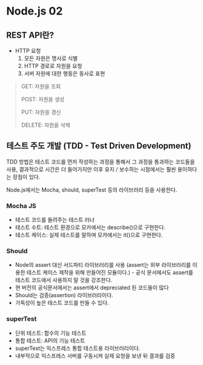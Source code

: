 # Node.js 02

## REST API란?

- HTTP 요청
  1. 모든 자원은 명사로 식별
  2. HTTP 경로로 자원을 요청
  3. 서버 자원에 대한 행동은 동사로 표현

> GET: 자원을 조회
>
> POST: 자원을 생성
>
> PUT: 자원을 갱신
>
> DELETE: 자원을 삭제

## 테스트 주도 개발 (TDD - Test Driven Development)

TDD 방법은 테스트 코드를 먼저 작성하는 과정을 통해서 그 과정을 통과하는 코드들을 사용, 결과적으로 시간은 더 들어가지만 이후 유지 / 보수하는 시점에서는 훨씬 용이하다는 장점이 있다.

Node.js에서는 Mocha, should, superTest 등의 라이브러리 등을 사용한다.

### Mocha JS

- 테스트 코드를 돌려주는 테스트 러너
- 테스트 수트: 테스트 환경으로 모카에서는 describe()으로 구현한다.
- 테스트 케이스: 실제 테스트를 말하며 모카에서는 it()으로 구현한다.

### Should

- Node의 assert 대신 서드파티 라이브러리를 사용 (assert는 외부 라이브러리를 이용한 테스트 케이스 제작을 위해 만들어진 모듈이다.) - 공식 문서에서도 assert를 테스트 코드에서 사용하지 말 것을 강조한다.
- 현 버전의 공식문서에서는 assert에서 depreciated 된 코드들이 많다
- Should는 검증(assertion) 라이브러리이다.
- 가독성이 높은 테스트 코드를 만들 수 있다.

### superTest

- 단위 테스트: 함수의 기능 테스트
- 통합 테스트: API의 기능 테스트
- superTest는 익스프레스 통합 테스트용 라이브러리이다.
- 내부적으로 익스프레스 서버를 구동시켜 실제 요청을 보낸 뒤 결과를 검증


